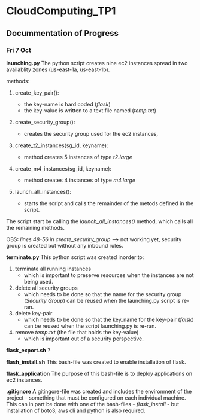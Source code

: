 # CloudComputing_TP1

## Docummentation of Progress

### Fri 7 Oct 
**launching.py**
The python script creates nine ec2 instances spread in two availablity zones (us-east-1a, us-east-1b). 

methods:
1. create_key_pair(): 
    - the key-name is hard coded (*flask*) 
    - the key-value is written to a text file named (*temp.txt*)

2. create_security_group():
    - creates the security group used for the ec2 instances, 

3. create_t2_instances(sg_id, keyname):
    - method creates 5 instances of type *t2.large*

4. create_m4_instances(sg_id, keyname):
    -  method creates 4 instances of type *m4.large*

5. launch_all_instances():
    - starts the script and calls the remainder of the metods defined in the script. 

The script start by calling the *launch_all_instances()* method, which calls all the remaining methods. 

OBS: *lines 48-56 in create_security_group* --> not working yet, security group is created but without any inbound rules. 

**terminate.py**
This python script was created inorder to:
1. terminate all running instances 
    - which is important to preserve resources when the instances are not being used. 
2. delete all security groups 
    - which needs to be done so that the name for the security group (*Security Group*) can be reused when the launching.py script is re-ran. 
3. delete key-pair 
    - which needs to be done so that the key_name for the key-pair (*falsk*) can be reused when the script launching.py is re-ran.
4. remove *temp.txt* (the file that holds the key-value) 
    - which is important out of a security perspective. 

**flask_export.sh**
?

**flash_install.sh**
This bash-file was created to enable installation of flask. 

**flask_application**
The purpose of this bash-file is to deploy applications on ec2 instances. 

**.gitignore**
A gitingore-file was created and includes the environment of the project - something that must be configured on each individual machine. This can in part be done with one of the bash-files - *flask_install* - but installation of boto3, aws cli and python is also required. 


